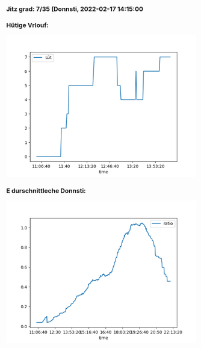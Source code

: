 ### Jitz grad: 7/35 (Donnsti, 2022-02-17 14:15:00

### Hütige Vrlouf:
![Graph](Today.png)

### E durschnittleche Donnsti:
![Graph](Donnsti.png)